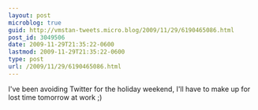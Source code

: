 ```yaml
---
layout: post
microblog: true
guid: http://vmstan-tweets.micro.blog/2009/11/29/6190465086.html
post_id: 3049506
date: 2009-11-29T21:35:22-0600
lastmod: 2009-11-29T21:35:22-0600
type: post
url: /2009/11/29/6190465086.html
---
```

I've been avoiding Twitter for the holiday weekend, I'll have to make up for lost time tomorrow at work ;)

